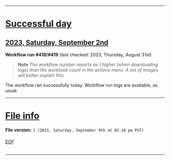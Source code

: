 
***

# [Successful day](#Successful-day)

## [2023, Saturday, September 2nd](#2023-Saturday-September-2nd)

**Workflow run #418/#419** (last checked: 2023, Thursday, August 31st)

> **Note** _The workflow number reports as 1 higher (when downloading logs) than the workload count in the actions menu. A set of images will better explain this._

The workflow ran successfully today. Workflow run logs are available, as usual.

***

# [File info](#File-info)

**File version:** `1 (2023, Saturday, September 9th at 02:18 pm PST)`

###### [EOF](#EOF)

***
